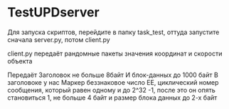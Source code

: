 # TestUPDserver


Для запуска скриптов, перейдите в папку task_test, оттуда запустите сначала server.py, потом client.py 

client.py передаёт рандомные пакеты значения координат и скорости объекта

Передаёт Заголовок  не больше 8байт 
И блок-данных до 1000 байт 
В заголовоке у нас Маркер беззнаковое число EE, циклический номер сообщения, который равен одному и до 2^32 -1, после это он опять становиться 1, не больше 4 байт и размер блока данных до 2-х байт



